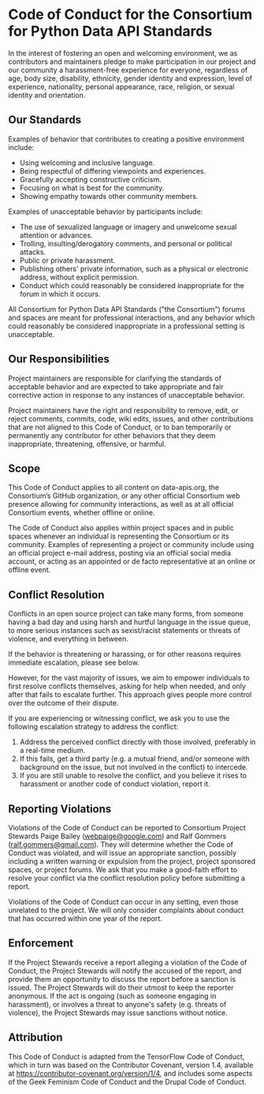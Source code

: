 # Code of Conduct for the Consortium for Python Data API Standards

In the interest of fostering an open and welcoming environment, we as
contributors and maintainers pledge to make participation in our project and
our community a harassment-free experience for everyone, regardless of age,
body size, disability, ethnicity, gender identity and expression, level of
experience, nationality, personal appearance, race, religion, or sexual
identity and orientation.


## Our Standards

Examples of behavior that contributes to creating a positive environment include:

*   Using welcoming and inclusive language.
*   Being respectful of differing viewpoints and experiences.
*   Gracefully accepting constructive criticism.
*   Focusing on what is best for the community.
*   Showing empathy towards other community members.

Examples of unacceptable behavior by participants include:

*   The use of sexualized language or imagery and unwelcome sexual attention or
    advances.
*   Trolling, insulting/derogatory comments, and personal or political attacks.
*   Public or private harassment.
*   Publishing others' private information, such as a physical or electronic
    address, without explicit permission.
*   Conduct which could reasonably be considered inappropriate for the forum in
    which it occurs.

All Consortium for Python Data API Standards ("the Consortium") forums and
spaces are meant for professional interactions, and any behavior which could
reasonably be considered inappropriate in a professional setting is
unacceptable.


## Our Responsibilities

Project maintainers are responsible for clarifying the standards of
acceptable behavior and are expected to take appropriate and fair corrective
action in response to any instances of unacceptable behavior.

Project maintainers have the right and responsibility to remove, edit, or
reject comments, commits, code, wiki edits, issues, and other contributions
that are not aligned to this Code of Conduct, or to ban temporarily or
permanently any contributor for other behaviors that they deem inappropriate,
threatening, offensive, or harmful.


## Scope

This Code of Conduct applies to all content on data-apis.org, the
Consortium’s GitHub organization, or any other official Consortium web
presence allowing for community interactions, as well as at all official
Consortium events, whether offline or online.

The Code of Conduct also applies within project spaces and in public spaces
whenever an individual is representing the Consortium or its community.
Examples of representing a project or community include using an official
project e-mail address, posting via an official social media account, or
acting as an appointed or de facto representative at an online or offline
event.


## Conflict Resolution

Conflicts in an open source project can take many forms, from someone having
a bad day and using harsh and hurtful language in the issue queue, to more
serious instances such as sexist/racist statements or threats of violence,
and everything in between.

If the behavior is threatening or harassing, or for other reasons requires
immediate escalation, please see below.

However, for the vast majority of issues, we aim to empower individuals to
first resolve conflicts themselves, asking for help when needed, and only
after that fails to escalate further. This approach gives people more control
over the outcome of their dispute.

If you are experiencing or witnessing conflict, we ask you to use the
following escalation strategy to address the conflict:

1.  Address the perceived conflict directly with those involved, preferably in a
    real-time medium.
2.  If this fails, get a third party (e.g. a mutual friend, and/or someone with
    background on the issue, but not involved in the conflict) to intercede.
3.  If you are still unable to resolve the conflict, and you believe it rises to
    harassment or another code of conduct violation, report it.


## Reporting Violations

Violations of the Code of Conduct can be reported to Consortium Project
Stewards Paige Bailey (webpaige@google.com) and Ralf Gommers
(ralf.gommers@gmail.com). They will determine whether the Code of Conduct was
violated, and will issue an appropriate sanction, possibly including a
written warning or expulsion from the project, project sponsored spaces, or
project forums. We ask that you make a good-faith effort to resolve your
conflict via the conflict resolution policy before submitting a report.

Violations of the Code of Conduct can occur in any setting, even those
unrelated to the project. We will only consider complaints about conduct that
has occurred within one year of the report.


## Enforcement

If the Project Stewards receive a report alleging a violation of the Code of
Conduct, the Project Stewards will notify the accused of the report, and
provide them an opportunity to discuss the report before a sanction is
issued. The Project Stewards will do their utmost to keep the reporter
anonymous. If the act is ongoing (such as someone engaging in harassment), or
involves a threat to anyone's safety (e.g. threats of violence), the Project
Stewards may issue sanctions without notice.


## Attribution

This Code of Conduct is adapted from the TensorFlow Code of Conduct, which in
turn was based on the Contributor Covenant, version 1.4, available at
https://contributor-covenant.org/version/1/4, and includes some aspects of
the Geek Feminism Code of Conduct and the Drupal Code of Conduct.